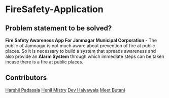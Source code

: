 # FireSafety-Application
## Problem statement to be solved?
<b>Fire Safety Awareness App For Jamnagar Municipal Corporation</b> - The public of Jamnagar is not much aware about prevention of fire at public places. So it is necessary to build a system that spreads awareness and also provide an <b>Alarm System</b> through which immediate steps can be taken incase there is a fire at public places.

## Contributors
<a href="https://github.com/harshil-padasala">Harshil Padasala</a>
<a href="https://github.com/HenilMistry">Henil Mistry</a>
<a href="https://github.com/DevHalvawala">Dev Halvawala</a>
<a href="">Meet Butani</a>
